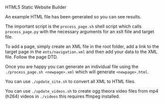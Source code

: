 HTML5 Static Website Builder

An example HTML file has been generated so you can see results. 

The important script is the `process_page.sh` shell script which calls `process_page.py` with the necessary arguments for an xslt fiile and target file. 

To add a page, simply create an XML file in the root folder, add a link to the target page in the `ents/navigation.xml` and then add your data to the XML file. Follow the page DTD. 

Once you are happy you can generate an individual file using the `./process_page.sh <newpage>.xml` which will generate `<newpage>.html`. 

You can use `./update_site.sh` to convert all XML to HTML files. 

You can use `./update_videos.sh` to create ogg theora video files from mp4 (h264) videos in `./videos` this requires ffmpeg installed.
